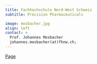 ```yaml
---
title: Fachhochschule Nord-West Schweiz
subtitle: Precision Pharmaceuticals 

image: mosbacher.jpg
align: left
contact: >
  Prof. Johannes Mosbacher
  johannes.mosbacher(at)fhnw.ch; 
---
```


[Page](https://www.fhnw.ch/de/personen/johannes-mosbacher)
